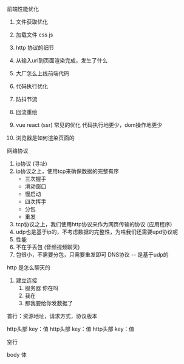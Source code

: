 前端性能优化
1. 文件获取优化
  1. 加载文件 css js 
  2. http 协议的细节
  3. 从输入url到页面渲染完成，发生了什么
  4. 大厂怎么上线前端代码




2. 代码执行优化
  1. 防抖节流
  2. 回流重绘
  3. vue react (ssr) 常见的优化 代码执行地更少，dom操作地更少
  4. 浏览器是如何渲染页面的


网络协议
1. ip协议 (寻址)
2. ip协议之上，使用tcp来确保数据的完整有序
    - 三次握手
    - 滑动窗口
    - 慢启动
    - 四次挥手
    - 分包
    - 重发
3. tcp协议之上，我们使用http协议来作为网页传输的协议 (应用程序)
4. udp也是基于ip的，不考虑数据的完整性，为啥我们还需要upd协议呢
  1. 性能
  2. 不在乎丢包 (音频视频聊天)
  3. 包很小，不需要分包，只需要重发即可 DNS协议 -- 是基于udp的

http 是怎么聊天的
  1. 建立连接
      1. 服务器 你在吗
      2. 我在
      3. 那我要给你发数据了

首行：资源地址，请求方式，协议版本 

http头部 key：值
http头部 key：值
http头部 key：值

空行

body 体